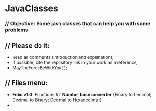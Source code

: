 # JavaClasses
### // Objective: Some java classes that can help you with some problems
## // Please do it:
  - Read all comments (introduction and explanation);
  - If possible, cite the repository link in your work as a reference;
  - MayTheForceBeWithYou( );

## // Files menu:
  - **Fnbc v1.0**: Functions for **Number base converter** {Binary to Decimal; Decimal to Binary; Decimal to Hexadecimal;}
  - 
